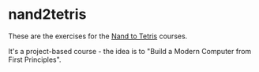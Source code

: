 # nand2tetris
These are the exercises for the [Nand to Tetris](https://www.nand2tetris.org/) courses.

It's a project-based course - the idea is to "Build a Modern Computer from First Principles".
